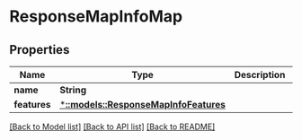 # ResponseMapInfoMap

## Properties
Name | Type | Description | Notes
------------ | ------------- | ------------- | -------------
**name** | **String** |  | 
**features** | [***::models::ResponseMapInfoFeatures**](ResponseMapInfoFeatures.md) |  | 

[[Back to Model list]](../README.md#documentation-for-models) [[Back to API list]](../README.md#documentation-for-api-endpoints) [[Back to README]](../README.md)


